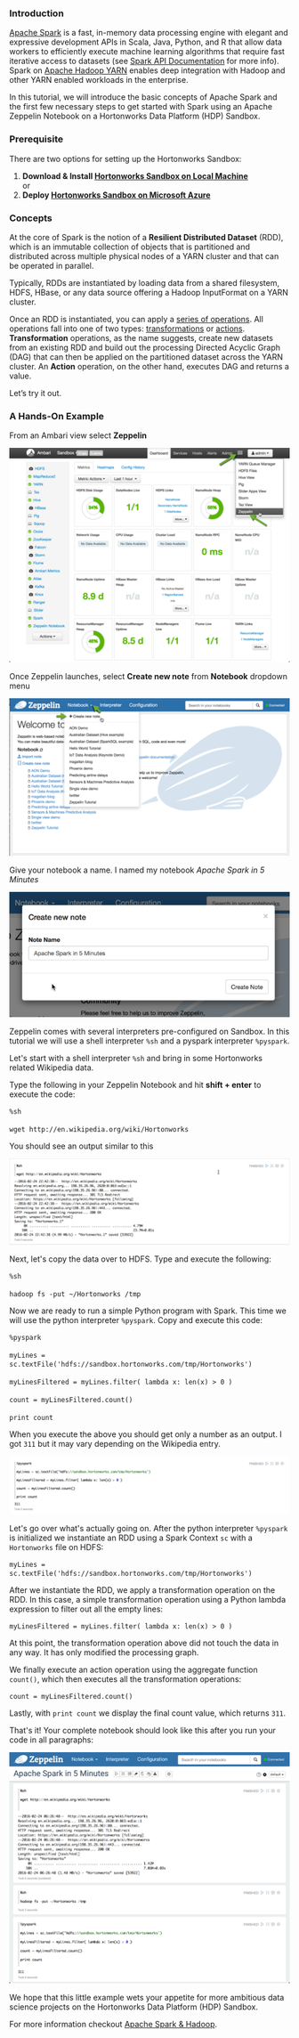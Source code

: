 ### Introduction

[Apache Spark](http://hortonworks.com/hadoop/spark/) is a fast, in-memory data processing engine with elegant and expressive development APIs in Scala, Java, Python, and R that allow data workers to efficiently execute machine learning algorithms that require fast iterative access to datasets (see [Spark API Documentation](http://spark.apache.org/docs/latest/api.html) for more info). Spark on [Apache Hadoop YARN](http://hortonworks.com/hadoop/YARN "Apache Hadoop YARN") enables deep integration with Hadoop and other YARN enabled workloads in the enterprise.

In this tutorial, we will introduce the basic concepts of Apache Spark and the first few necessary steps to get started with Spark using an Apache Zeppelin Notebook on a Hortonworks Data Platform (HDP) Sandbox.

### Prerequisite

There are two options for setting up the Hortonworks Sandbox:

1.  **Download & Install [Hortonworks Sandbox on Local Machine](http://hortonworks.com/sandbox)**  
or
2.  **Deploy [Hortonworks Sandbox on Microsoft Azure](http://hortonworks.com/hadoop-tutorial/deploying-hortonworks-sandbox-on-microsoft-azure/)**

### Concepts

At the core of Spark is the notion of a **Resilient Distributed Dataset** (RDD), which is an immutable collection of objects that is partitioned and distributed across multiple physical nodes of a YARN cluster and that can be operated in parallel.

Typically, RDDs are instantiated by loading data from a shared filesystem, HDFS, HBase, or any data source offering a Hadoop InputFormat on a YARN cluster.

Once an RDD is instantiated, you can apply a [series of operations](https://spark.apache.org/docs/latest/programming-guide.html#rdd-operations). All operations fall into one of two types: [transformations](https://spark.apache.org/docs/latest/programming-guide.html#transformations) or [actions](https://spark.apache.org/docs/latest/programming-guide.html#actions). **Transformation** operations, as the name suggests, create new datasets from an existing RDD and build out the processing Directed Acyclic Graph (DAG) that can then be applied on the partitioned dataset across the YARN cluster. An **Action** operation, on the other hand, executes DAG and returns a value.

Let’s try it out.

### A Hands-On Example

 From an Ambari view select **Zeppelin**

![](/assets/a-tour-of-spark-in-5-minutes/4-apache-spark-tour-in-5-minutes.png)

Once Zeppelin launches, select **Create new note** from **Notebook** dropdown menu

![](/assets/a-tour-of-spark-in-5-minutes/2-apache-spark-tour-in-5-minutes.png)

Give your notebook a name. I named my notebook *Apache Spark in 5 Minutes*

![](/assets/a-tour-of-spark-in-5-minutes/3-apache-spark-tour-in-5-minutes.png)

Zeppelin comes with several interpreters pre-configured on Sandbox. In this tutorial we will use a shell interpreter `%sh` and a pyspark interpreter `%pyspark`.

Let's start with a shell interpreter `%sh` and bring in some Hortonworks related Wikipedia data.

Type the following in your Zeppelin Notebook and hit **shift + enter** to execute the code:

    %sh

    wget http://en.wikipedia.org/wiki/Hortonworks

You should see an output similar to this

![](/assets/a-tour-of-spark-in-5-minutes/5-apache-spark-tour-in-5-minutes.png)

Next, let's copy the data over to HDFS. Type and execute the following:

    %sh

    hadoop fs -put ~/Hortonworks /tmp

Now we are ready to run a simple Python program with Spark. This time we will use the python interpreter `%pyspark`. Copy and execute this code:

    %pyspark

    myLines = sc.textFile('hdfs://sandbox.hortonworks.com/tmp/Hortonworks')

    myLinesFiltered = myLines.filter( lambda x: len(x) > 0 )

    count = myLinesFiltered.count()

    print count

When you execute the above you should get only a number as an output. I got `311` but it may vary depending on the Wikipedia entry.

![](/assets/a-tour-of-spark-in-5-minutes/6-apache-spark-tour-in-5-minutes.png)

Let's go over what's actually going on. After the python interpreter `%pyspark` is initialized we instantiate an RDD using a Spark Context `sc` with a `Hortonworks` file on HDFS:

    myLines = sc.textFile('hdfs://sandbox.hortonworks.com/tmp/Hortonworks')

After we instantiate the RDD, we apply a transformation operation on the RDD. In this case, a simple transformation operation using a Python lambda expression to filter out all the empty lines:

    myLinesFiltered = myLines.filter( lambda x: len(x) > 0 )

At this point, the transformation operation above did not touch the data in any way. It has only modified the processing graph.

We finally execute an action operation using the aggregate function `count()`, which then executes all the transformation operations:

    count = myLinesFiltered.count()

Lastly, with `print count` we display the final count value, which returns `311`.

That's it! Your complete notebook should look like this after you run your code in all paragraphs:

![](/assets/a-tour-of-spark-in-5-minutes/1-apache-spark-tour-in-5-minutes.png)

We hope that this little example wets your appetite for more ambitious data science projects on the Hortonworks Data Platform (HDP) Sandbox.

For more information checkout [Apache Spark & Hadoop](http://hortonworks.com/spark).
